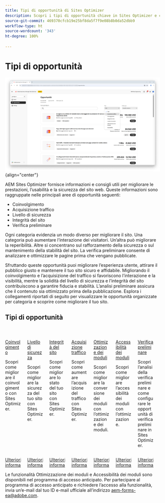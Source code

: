 ```yaml
---
title: Tipi di opportunità di Sites Optimizer
description: Scopri i tipi di opportunità chiave in Sites Optimizer e come possono aiutarti a migliorare le prestazioni del tuo sito.
source-git-commit: 469370cfcb19e25bf8da5f7f9e08b8b0da52dbb9
workflow-type: ht
source-wordcount: '343'
ht-degree: 100%

---
```



# Tipi di opportunità

![Tipi di opportunità](./assets/overview/hero.png){align="center"}


AEM Sites Optimizer fornisce informazioni e consigli utili per migliorare le prestazioni, l’usabilità e la sicurezza del sito web. Queste informazioni sono raggruppate nelle principali aree di opportunità seguenti:

* Coinvolgimento
* Acquisizione traffico
* Livello di sicurezza
* Integrità del sito
* Verifica preliminare

Ogni categoria evidenzia un modo diverso per migliorare il sito. Una categoria può aumentare l’interazione dei visitatori. Un’altra può migliorare la reperibilità. Altre si concentrano sul rafforzamento della sicurezza o sul mantenimento della stabilità del sito. La verifica preliminare consente di analizzare e ottimizzare le pagine prima che vengano pubblicate.

Sfruttando queste opportunità puoi migliorare l’esperienza utente, attirare il pubblico giusto e mantenere il tuo sito sicuro e affidabile. Migliorando il coinvolgimento e l’acquisizione del traffico si favoriscono l’interazione e la visibilità, mentre la solidità del livello di sicurezza e l’integrità del sito contribuiscono a garantire fiducia e stabilità. L’analisi preliminare assicura che il contenuto sia ottimizzato prima della pubblicazione. Esplora i collegamenti riportati di seguito per visualizzare le opportunità organizzate per categoria e scoprire come migliorare il tuo sito.

## Tipi di opportunità

<!-- CARDS 

* ./engagement.md
   { title = Engagement }
* ./security-posture.md
   { title = Security posture }
* ./site-health.md
   { title = Site health }
* ./traffic-acquisition.md
   { title = Traffic acquisition }
* ./form-optimization.md
   { title = Forms Optimization }
* ./preflight.md
   { title = Preflight }

-->
<!-- START CARDS HTML - DO NOT MODIFY BY HAND -->
<div class="columns">
    <div class="column is-half-tablet is-half-desktop is-one-third-widescreen" aria-label="Engagement">
        <div class="card" style="height: 100%; display: flex; flex-direction: column; height: 100%;">
            <div class="card-image">
                <figure class="image x-is-16by9">
                    <a href="./engagement.md" title="Coinvolgimento" target="_blank" rel="referrer">
                        <img class="is-bordered-r-small" src="assets/engagement/hero.png" alt="Coinvolgimento"
                             style="width: 100%; aspect-ratio: 16 / 9; object-fit: cover; overflow: hidden; display: block; margin: auto;">
                    </a>
                </figure>
            </div>
            <div class="card-content is-padded-small" style="display: flex; flex-direction: column; flex-grow: 1; justify-content: space-between;">
                <div class="top-card-content">
                    <p class="headline is-size-6 has-text-weight-bold">
                        <a href="./engagement.md" target="_blank" rel="referrer" title="Coinvolgimento">Coinvolgimento</a>
                    </p>
                    <p class="is-size-6">Scopri come migliorare il coinvolgimento con Sites Optimizer.</p>
                </div>
                <a href="./engagement.md" target="_blank" rel="referrer" class="spectrum-Button spectrum-Button--outline spectrum-Button--primary spectrum-Button--sizeM" style="align-self: flex-start; margin-top: 1rem;">
                    <span class="spectrum-Button-label has-no-wrap has-text-weight-bold">Ulteriori informazioni</span>
                </a>
            </div>
        </div>
    </div>
    <div class="column is-half-tablet is-half-desktop is-one-third-widescreen" aria-label="Security posture">
        <div class="card" style="height: 100%; display: flex; flex-direction: column; height: 100%;">
            <div class="card-image">
                <figure class="image x-is-16by9">
                    <a href="./security-posture.md" title="Livello di sicurezza" target="_blank" rel="referrer">
                        <img class="is-bordered-r-small" src="assets/security-posture/hero.png" alt="Livello di sicurezza"
                             style="width: 100%; aspect-ratio: 16 / 9; object-fit: cover; overflow: hidden; display: block; margin: auto;">
                    </a>
                </figure>
            </div>
            <div class="card-content is-padded-small" style="display: flex; flex-direction: column; flex-grow: 1; justify-content: space-between;">
                <div class="top-card-content">
                    <p class="headline is-size-6 has-text-weight-bold">
                        <a href="./security-posture.md" target="_blank" rel="referrer" title="Livello di sicurezza">Livello di sicurezza</a>
                    </p>
                    <p class="is-size-6">Scopri come migliorare la sicurezza del tuo sito con Sites Optimizer.</p>
                </div>
                <a href="./security-posture.md" target="_blank" rel="referrer" class="spectrum-Button spectrum-Button--outline spectrum-Button--primary spectrum-Button--sizeM" style="align-self: flex-start; margin-top: 1rem;">
                    <span class="spectrum-Button-label has-no-wrap has-text-weight-bold">Ulteriori informazioni</span>
                </a>
            </div>
        </div>
    </div>
    <div class="column is-half-tablet is-half-desktop is-one-third-widescreen" aria-label="Site health">
        <div class="card" style="height: 100%; display: flex; flex-direction: column; height: 100%;">
            <div class="card-image">
                <figure class="image x-is-16by9">
                    <a href="./site-health.md" title="Integrità del sito" target="_blank" rel="referrer">
                        <img class="is-bordered-r-small" src="assets/site-health/hero.png" alt="Integrità del sito"
                             style="width: 100%; aspect-ratio: 16 / 9; object-fit: cover; overflow: hidden; display: block; margin: auto;">
                    </a>
                </figure>
            </div>
            <div class="card-content is-padded-small" style="display: flex; flex-direction: column; flex-grow: 1; justify-content: space-between;">
                <div class="top-card-content">
                    <p class="headline is-size-6 has-text-weight-bold">
                        <a href="./site-health.md" target="_blank" rel="referrer" title="Integrità del sito">Integrità del sito</a>
                    </p>
                    <p class="is-size-6">Scopri come migliorare lo stato del tuo sito con Sites Optimizer.</p>
                </div>
                <a href="./site-health.md" target="_blank" rel="referrer" class="spectrum-Button spectrum-Button--outline spectrum-Button--primary spectrum-Button--sizeM" style="align-self: flex-start; margin-top: 1rem;">
                    <span class="spectrum-Button-label has-no-wrap has-text-weight-bold">Ulteriori informazioni</span>
                </a>
            </div>
        </div>
    </div>
    <div class="column is-half-tablet is-half-desktop is-one-third-widescreen" aria-label="Traffic acquisition">
        <div class="card" style="height: 100%; display: flex; flex-direction: column; height: 100%;">
            <div class="card-image">
                <figure class="image x-is-16by9">
                    <a href="./traffic-acquisition.md" title="Acquisizione traffico" target="_blank" rel="referrer">
                        <img class="is-bordered-r-small" src="assets/traffic-acquisition/hero.png" alt="Acquisizione traffico"
                             style="width: 100%; aspect-ratio: 16 / 9; object-fit: cover; overflow: hidden; display: block; margin: auto;">
                    </a>
                </figure>
            </div>
            <div class="card-content is-padded-small" style="display: flex; flex-direction: column; flex-grow: 1; justify-content: space-between;">
                <div class="top-card-content">
                    <p class="headline is-size-6 has-text-weight-bold">
                        <a href="./traffic-acquisition.md" target="_blank" rel="referrer" title="Acquisizione traffico">Acquisizione traffico</a>
                    </p>
                    <p class="is-size-6">Scopri come aumentare l’acquisizione del traffico con Sites Optimizer.</p>
                </div>
                <a href="./traffic-acquisition.md" target="_blank" rel="referrer" class="spectrum-Button spectrum-Button--outline spectrum-Button--primary spectrum-Button--sizeM" style="align-self: flex-start; margin-top: 1rem;">
                    <span class="spectrum-Button-label has-no-wrap has-text-weight-bold">Ulteriori informazioni</span>
                </a>
            </div>
        </div>
    </div>
    <div class="column is-half-tablet is-half-desktop is-one-third-widescreen" aria-label="Forms Optimization">
        <div class="card" style="height: 100%; display: flex; flex-direction: column; height: 100%;">
            <div class="card-image">
                <figure class="image x-is-16by9">
                    <a href="./form-optimization.md" title="Ottimizzazione dei moduli" target="_blank" rel="referrer">
                        <img class="is-bordered-r-small" src="assets/form-optimization/hero.png" alt="Ottimizzazione dei moduli"
                             style="width: 100%; aspect-ratio: 16 / 9; object-fit: cover; overflow: hidden; display: block; margin: auto;">
                    </a>
                </figure>
            </div>
            <div class="card-content is-padded-small" style="display: flex; flex-direction: column; flex-grow: 1; justify-content: space-between;">
                <div class="top-card-content">
                    <p class="headline is-size-6 has-text-weight-bold">
                        <a href="./form-optimization.md" target="_blank" rel="referrer" title="Ottimizzazione dei moduli">Ottimizzazione dei moduli</a>
                    </p>
                    <p class="is-size-6">Scopri come migliorare la conversione dei moduli con l’ottimizzazione dei moduli.</p>
                </div>
                <a href="./form-optimization.md" target="_blank" rel="referrer" class="spectrum-Button spectrum-Button--outline spectrum-Button--primary spectrum-Button--sizeM" style="align-self: flex-start; margin-top: 1rem;">
                    <span class="spectrum-Button-label has-no-wrap has-text-weight-bold">Ulteriori informazioni</span>
                </a>
            </div>
        </div>
    </div>
    <div class="column is-half-tablet is-half-desktop is-one-third-widescreen" aria-label="Forms Accessibility">
        <div class="card" style="height: 100%; display: flex; flex-direction: column; height: 100%;">
            <div class="card-image">
                <figure class="image x-is-16by9">
                    <a href="./form-optimization.md" title="Accessibilità dei moduli" target="_blank" rel="referrer">
                        <img class="is-bordered-r-small" src="assets/form-optimization/hero.png" alt="Accessibilità dei moduli"
                             style="width: 100%; aspect-ratio: 16 / 9; object-fit: cover; overflow: hidden; display: block; margin: auto;">
                    </a>
                </figure>
            </div>
            <div class="card-content is-padded-small" style="display: flex; flex-direction: column; flex-grow: 1; justify-content: space-between;">
                <div class="top-card-content">
                    <p class="headline is-size-6 has-text-weight-bold">
                        <a href="./form-optimization.md" target="_blank" rel="referrer" title="Accessibilità dei moduli">Accessibilità dei moduli</a>
                    </p>
                    <p class="is-size-6">Scopri come migliorare l’accessibilità dei moduli con l’ottimizzazione.</p>
                </div>
                <a href="./form-optimization.md" target="_blank" rel="referrer" class="spectrum-Button spectrum-Button--outline spectrum-Button--primary spectrum-Button--sizeM" style="align-self: flex-start; margin-top: 1rem;">
                    <span class="spectrum-Button-label has-no-wrap has-text-weight-bold">Ulteriori informazioni</span>
                </a>
            </div>
        </div>
    </div>
    <div class="column is-half-tablet is-half-desktop is-one-third-widescreen" aria-label="Preflight">
        <div class="card" style="height: 100%; display: flex; flex-direction: column; height: 100%;">
            <div class="card-image">
                <figure class="image x-is-16by9">
                    <a href="./preflight.md" title="Verifica preliminare" target="_blank" rel="referrer">
                        <img class="is-bordered-r-small" src="assets/preflight/hero.png" alt="Verifica preliminare"
                             style="width: 100%; aspect-ratio: 16 / 9; object-fit: cover; overflow: hidden; display: block; margin: auto;">
                    </a>
                </figure>
            </div>
            <div class="card-content is-padded-small" style="display: flex; flex-direction: column; flex-grow: 1; justify-content: space-between;">
                <div class="top-card-content">
                    <p class="headline is-size-6 has-text-weight-bold">
                        <a href="./preflight.md" target="_blank" rel="referrer" title="Verifica preliminare">Verifica preliminare</a>
                    </p>
                    <p class="is-size-6">Scopri l’analisi della verifica preliminare e come configurare le opportunità di verifica preliminare in Sites Optimizer.</p>
                </div>
                <a href="./preflight.md" target="_blank" rel="referrer" class="spectrum-Button spectrum-Button--outline spectrum-Button--primary spectrum-Button--sizeM" style="align-self: flex-start; margin-top: 1rem;">
                    <span class="spectrum-Button-label has-no-wrap has-text-weight-bold">Ulteriori informazioni</span>
                </a>
            </div>
        </div>
    </div>
 </br>   
</div>
<!-- END CARDS HTML - DO NOT MODIFY BY HAND -->

<span class="preview"> Le funzionalità Ottimizzazione dei moduli e Accessibilità dei moduli sono disponibili nel programma di accesso anticipato. Per partecipare al programma di accesso anticipato e richiedere l’accesso alla funzionalità, invia un’e-mail dal tuo ID e-mail ufficiale all’indirizzo aem-forms-ea@adobe.com. </span>

